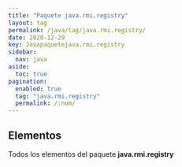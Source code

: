 ```yaml
---
title: "Paquete java.rmi.registry"
layout: tag
permalink: /java/tag/java.rmi.registry/
date: 2020-12-29
key: Javapaquetejava.rmi.registry
sidebar: 
  nav: java
aside: 
  toc: true
pagination: 
  enabled: true
  tag: "java.rmi.registry"
  permalink: /:num/
---
```


<h2>Elementos</h2>
Todos los elementos del paquete <strong>java.rmi.registry</strong>
